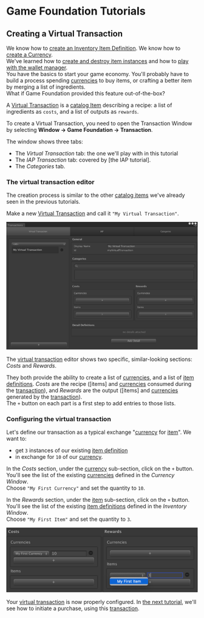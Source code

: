 # Game Foundation Tutorials

## Creating a Virtual Transaction

We know how to [create an Inventory Item Definition].
We know how to [create a Currency].  
We've learned how to [create and destroy item instances] and how to [play with the wallet manager].  
You have the basics to start your game economy.
You'll probably have to build a process spending [currencies] to buy items, or crafting a better item by merging a list of ingredients.  
What if Game Foundation provided this feature out-of-the-box?

A [Virtual Transaction] is a [catalog Item] describing a recipe: a list of ingredients as `costs`, and a list of outputs as `rewards`.  

To create a Virtual Transaction, you need to open the Transaction Window by selecting __Window → Game Foundation → Transaction__.

The window shows three tabs:

- The _Virtual Transaction_ tab: the one we'll play with in this tutorial
- The _IAP Transaction_ tab: covered by [the IAP tutorial].
- The _Categories_ tab.

### The virtual transaction editor

The creation process is similar to the other [catalog items] we've already seen in the previous tutorials.

Make a new [Virtual Transaction] and call it `"My Virtual Transaction"`.

![The Editor of a Virtual Transaction](../images/tutorial-virtualtransaction-editor.png)

The [virtual transaction] editor shows two specific, similar-looking sections: _Costs_ and _Rewards_.

They both provide the ability to create a list of [currencies], and a list of [item definitions].
_Costs_ are the recipe ([items] and [currencies] consumed during the [transaction]), and _Rewards_ are the output ([items] and [currencies] generated by the [transaction]).  
The `+` button on each part is a first step to add entries to those lists.

### Configuring the virtual transaction

Let's define our transaction as a typical exchange "[currency] for [item]".
We want to:

- get `3` instances of our existing [item definition]
- in exchange for `10` of our [currency].

In the _Costs_ section, under the [currency] sub-section, click on the `+` button.
You'll see the list of the existing [currencies] defined in the _Currency Window_.  
Choose `"My First Currency"` and set the quantity to `10`.

In the _Rewards_ section, under the [item] sub-section, click on the `+` button.
You'll see the list of the existing [item definitions] defined in the _Inventory Window_.  
Choose `"My First Item"` and set the quantity to `3`.

![The Virtual Transaction, configured](../images/tutorial-virtualtransaction-configure.png)

Your [virtual transaction] is now properly configured.
In [the next tutorial], we'll see how to initiate a purchase, using this [transaction].










[create an inventory item definition]: 01-CreatingAnItemDefinition.md

[create a currency]: 03-CreatingCurrency.md

[create and destroy item instances]: 02-PlayingWithRuntimeItem.md

[play with the wallet manager]: 04-PlayingWithRuntimeCurrency.md

[virtual transaction]: ../CatalogItems/VirtualTransaction.md
[transaction]:         ../CatalogItems/VirtualTransaction.md

[catalog item]:  ../Catalog.md#Catalog&#32;Items
[catalog items]: ../Catalog.md#Catalog&#32;Items

[currencies]: ../CatalogItems/Currency.md
[currency]:   ../CatalogItems/Currency.md

[item definitions]: ../CatalogItems/InventoryItemDefinition.md
[item definition]:  ../CatalogItems/InventoryItemDefinition.md
[item]:             ../CatalogItems/InventoryItemDefinition.md

[the next tutorial]: 10-PlayingWithRuntimeVirtualTransaction.md
